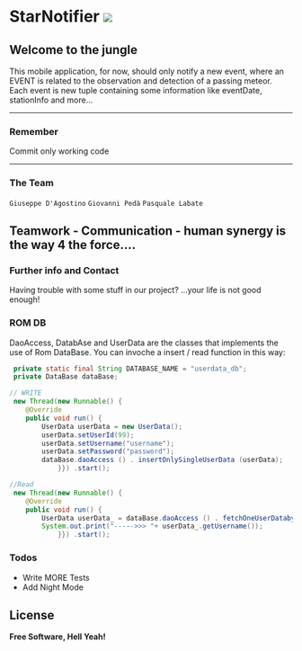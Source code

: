 # StarNotifier  ![ ](https://github.com/dwyl/repo-badges/blob/master/svg/build-passing.svg)
## Welcome to the jungle


This mobile application, for now, should only notify a new event, where an EVENT is related to the observation and detection of a passing meteor.
Each event is new tuple containing some information like eventDate, stationInfo and more...

-------------------------------

### Remember

Commit only working code

-------------------------------

### The Team

 `Giuseppe D'Agostino` `Giovanni Pedà` `Pasquale Labate`
 
 Teamwork - Communication - human synergy is the way 4 the force....
--------------------------------

### Further info and Contact

Having trouble with some stuff in our project? ...your life is not good enough! 

### ROM DB
DaoAccess, DatabAse and UserData are the classes that implements the use of Rom DataBase.
You can invoche a insert / read function in this way:
```java
 private static final String DATABASE_NAME = "userdata_db";
 private DataBase dataBase;

// WRITE
 new Thread(new Runnable() {
    @Override
    public void run() {
        UserData userData = new UserData();
        userData.setUserId(99);
        userData.setUsername("username");
        userData.setPassword("password");
        dataBase.daoAccess () . insertOnlySingleUserData (userData);
            }}) .start();

//Read
 new Thread(new Runnable() {
    @Override
    public void run() {
        UserData userData_ = dataBase.daoAccess () . fetchOneUserDatabyUserId (99);
        System.out.print("----->>> "+ userData_.getUsername());
            }}) .start();
```

### Todos

 - Write MORE Tests
 - Add Night Mode

 
License
----

**Free Software, Hell Yeah!**
